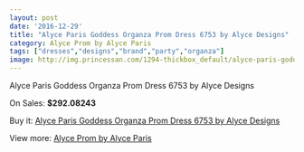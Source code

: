 ```yaml
---
layout: post
date: '2016-12-29'
title: "Alyce Paris Goddess Organza Prom Dress 6753 by Alyce Designs"
category: Alyce Prom by Alyce Paris
tags: ["dresses","designs","brand","party","organza"]
image: http://img.princessan.com/1294-thickbox_default/alyce-paris-goddess-organza-prom-dress-6753-by-alyce-designs.jpg
---
```

Alyce Paris Goddess Organza Prom Dress 6753 by Alyce Designs

On Sales: **$292.08243**
<a href="https://www.princessan.com/en/alyce-prom-by-alyce-paris/596-alyce-paris-goddess-organza-prom-dress-6753-by-alyce-designs.html"><amp-img layout="responsive" width="600" height="600" src="//img.princessan.com/1294-thickbox_default/alyce-paris-goddess-organza-prom-dress-6753-by-alyce-designs.jpg" alt="Alyce Paris Goddess Organza Prom Dress 6753 by Alyce Designs 0" /></a>
<a href="https://www.princessan.com/en/alyce-prom-by-alyce-paris/596-alyce-paris-goddess-organza-prom-dress-6753-by-alyce-designs.html"><amp-img layout="responsive" width="600" height="600" src="//img.princessan.com/1295-thickbox_default/alyce-paris-goddess-organza-prom-dress-6753-by-alyce-designs.jpg" alt="Alyce Paris Goddess Organza Prom Dress 6753 by Alyce Designs 1" /></a>

Buy it: [Alyce Paris Goddess Organza Prom Dress 6753 by Alyce Designs](https://www.princessan.com/en/alyce-prom-by-alyce-paris/596-alyce-paris-goddess-organza-prom-dress-6753-by-alyce-designs.html "Alyce Paris Goddess Organza Prom Dress 6753 by Alyce Designs")

View more: [Alyce Prom by Alyce Paris](https://www.princessan.com/en/8-alyce-prom-by-alyce-paris "Alyce Prom by Alyce Paris")